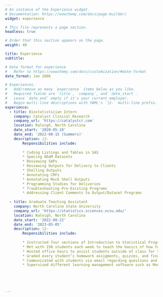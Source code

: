 ```yaml
---
# An instance of the Experience widget.
# Documentation: https://wowchemy.com/docs/page-builder/
widget: experience

# This file represents a page section.
headless: true

# Order that this section appears on the page.
weight: 40

title: Experience
subtitle:

# Date format for experience
#   Refer to https://wowchemy.com/docs/customization/#date-format
date_format: Jan 2006

# Experiences.
#   Add/remove as many `experience` items below as you like.
#   Required fields are `title`, `company`, and `date_start`.
#   Leave `date_end` empty if it's your current employer.
#   Begin multi-line descriptions with YAML's `|2-` multi-line prefix.
experience:
  - title: Biostatistician Intern
    company: Catalyst Clinical Research
    company_url: 'https://catalystcr.com'
    location: Raleigh, North Carolina
    date_start: '2020-05-18'
    date_end: '2022-08-15 (Summers)'
    description: |2-
        Responsibilities include:
        
        * Coding Listings and Tables in SAS
        * Specing ADaM Datasets
        * Reviewing SAPs
        * Reviewing Outputs for Delivery to Clients
        * Shelling Outputs
        * Annotating CRFs
        * Annotating Mock Shell Outputs
        * Programming Studies for Deliveries
        * Troubleshooting Pre-Existing Programs
        * Addressing Client Comments to Output/Dataset Programs
        
  - title: Graduate Teaching Assistant
    company: North Carolina State University
    company_url: 'https://statistics.sciences.ncsu.edu/'
    location: Raleigh, North Carolina
    date_start: '2022-08-22'
    date_end: '2023-05-05'
    description: |2-
        Responsibilities include:
        
        * Instructed four sections of Introduction to Statistical Programming
        * Met with 150 students each week to teach the basics of how to program in SAS
        * Hosted office hours to assist students outside of class for three hours per week
        * Graded every student’s homework assigments, quizzes, and final projects 
        * Communicated with students via email regarding questions and updates
        * Supervised different learning management software such as Moodle and Yellowdig

        
              

        
---
```

